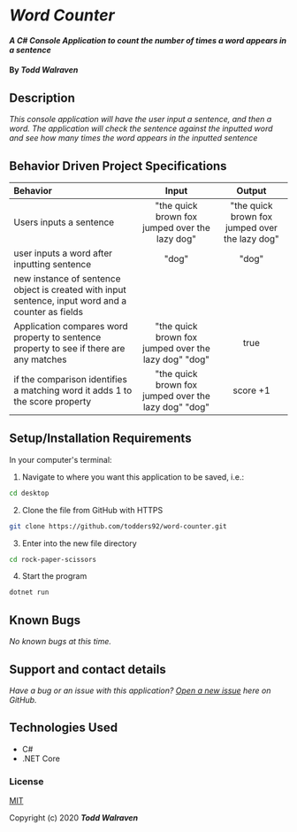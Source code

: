 # _Word Counter_

#### _A C# Console Application to count the number of times a word appears in a sentence_

#### By _**Todd Walraven**_



## Description

_This console application will have the user input a sentence, and then a word. The application will check the sentence against the inputted word and see how many times the word appears in the inputted sentence_

## Behavior Driven Project Specifications

| Behavior | Input | Output |
|:---|:---:|:---:|
|Users inputs a sentence|"the quick brown fox jumped over the lazy dog"|"the quick brown fox jumped over the lazy dog"|
|user inputs a word after inputting sentence|"dog"|"dog"|
|new instance of sentence object is created with input sentence, input word and a counter as fields|||
|Application compares word property to sentence property to see if there are any matches|"the quick brown fox jumped over the lazy dog" "dog"|true|
|if the comparison identifies a matching word it adds 1 to the score property|"the quick brown fox jumped over the lazy dog" "dog"|score +1|

## Setup/Installation Requirements

In your computer's terminal:

1. Navigate to where you want this application to be saved, i.e.:
```sh
cd desktop
```
2. Clone the file from GitHub with HTTPS
```sh
git clone https://github.com/todders92/word-counter.git
```
3.  Enter into the new file directory
```sh
cd rock-paper-scissors
```
4.  Start the program
```sh
dotnet run
```

## Known Bugs

_No known bugs at this time._

## Support and contact details

_Have a bug or an issue with this application? [Open a new issue](https://github.com/todders92/word-counter/issues) here on GitHub._

## Technologies Used

* C#
* .NET Core

### License

[MIT](https://choosealicense.com/licenses/mit/)

Copyright (c) 2020 **_Todd Walraven_**